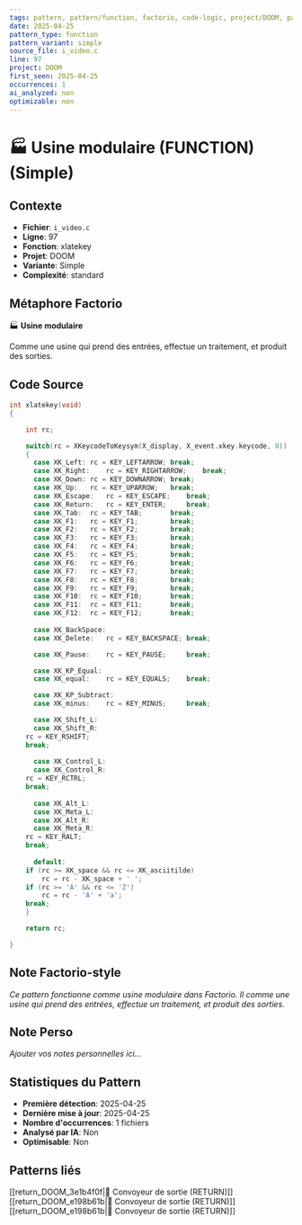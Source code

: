 ```yaml
---
tags: pattern, pattern/function, factorio, code-logic, project/DOOM, pattern/variant/simple
date: 2025-04-25
pattern_type: function
pattern_variant: simple
source_file: i_video.c
line: 97
project: DOOM
first_seen: 2025-04-25
occurrences: 1
ai_analyzed: non
optimizable: non
---
```


# 🏭 Usine modulaire (FUNCTION) (Simple)

## Contexte
- **Fichier**: `i_video.c`
- **Ligne**: 97
- **Fonction**: xlatekey
- **Projet**: DOOM
- **Variante**: Simple
- **Complexité**: standard

## Métaphore Factorio
🏭 **Usine modulaire**

Comme une usine qui prend des entrées, effectue un traitement, et produit des sorties.

## Code Source
```c
int xlatekey(void)
{

    int rc;

    switch(rc = XKeycodeToKeysym(X_display, X_event.xkey.keycode, 0))
    {
      case XK_Left:	rc = KEY_LEFTARROW;	break;
      case XK_Right:	rc = KEY_RIGHTARROW;	break;
      case XK_Down:	rc = KEY_DOWNARROW;	break;
      case XK_Up:	rc = KEY_UPARROW;	break;
      case XK_Escape:	rc = KEY_ESCAPE;	break;
      case XK_Return:	rc = KEY_ENTER;		break;
      case XK_Tab:	rc = KEY_TAB;		break;
      case XK_F1:	rc = KEY_F1;		break;
      case XK_F2:	rc = KEY_F2;		break;
      case XK_F3:	rc = KEY_F3;		break;
      case XK_F4:	rc = KEY_F4;		break;
      case XK_F5:	rc = KEY_F5;		break;
      case XK_F6:	rc = KEY_F6;		break;
      case XK_F7:	rc = KEY_F7;		break;
      case XK_F8:	rc = KEY_F8;		break;
      case XK_F9:	rc = KEY_F9;		break;
      case XK_F10:	rc = KEY_F10;		break;
      case XK_F11:	rc = KEY_F11;		break;
      case XK_F12:	rc = KEY_F12;		break;
	
      case XK_BackSpace:
      case XK_Delete:	rc = KEY_BACKSPACE;	break;

      case XK_Pause:	rc = KEY_PAUSE;		break;

      case XK_KP_Equal:
      case XK_equal:	rc = KEY_EQUALS;	break;

      case XK_KP_Subtract:
      case XK_minus:	rc = KEY_MINUS;		break;

      case XK_Shift_L:
      case XK_Shift_R:
	rc = KEY_RSHIFT;
	break;
	
      case XK_Control_L:
      case XK_Control_R:
	rc = KEY_RCTRL;
	break;
	
      case XK_Alt_L:
      case XK_Meta_L:
      case XK_Alt_R:
      case XK_Meta_R:
	rc = KEY_RALT;
	break;
	
      default:
	if (rc >= XK_space && rc <= XK_asciitilde)
	    rc = rc - XK_space + ' ';
	if (rc >= 'A' && rc <= 'Z')
	    rc = rc - 'A' + 'a';
	break;
    }

    return rc;

}
```

## Note Factorio-style
*Ce pattern fonctionne comme usine modulaire dans Factorio. Il comme une usine qui prend des entrées, effectue un traitement, et produit des sorties.*

## Note Perso
*Ajouter vos notes personnelles ici...*

## Statistiques du Pattern
- **Première détection**: 2025-04-25
- **Dernière mise à jour**: 2025-04-25
- **Nombre d'occurrences**: 1 fichiers
- **Analysé par IA**: Non
- **Optimisable**: Non

## Patterns liés
[[return_DOOM_3e1b4f0f|🚚 Convoyeur de sortie (RETURN)]]
[[return_DOOM_e198b61b|🚚 Convoyeur de sortie (RETURN)]]
[[return_DOOM_e198b61b|🚚 Convoyeur de sortie (RETURN)]]
